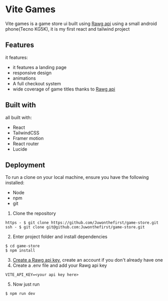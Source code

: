 # Vite Games

Vite games is a game store ui built using [Rawg api](https://rawg.io) using a small android phone(Tecno KG5K), it is my first react and tailwind project

## Features

it features:

-   it features a landing page
-   responsive design
-   animations
-   A full checkout system
-   wide coverage of game titles thanks to [Rawg api](https://rawg.io)

## Built with

all built with:

-   React
-   TailwindCSS
-   Framer motion
-   React router
-   Lucide

## Deployment

To run a clone on your local machine, ensure you have the following installed:

-   Node
-   npm
-   git

1. Clone the repository

```
https - $ git clone https://github.com/Juwonthefirst/game-store.git
ssh - $ git clone git@github.com:Juwonthefirst/game-store.git
```

2. Enter project folder and install dependencies

```
$ cd game-store
$ npm install
```

3. [Create a Rawg api key](https://rawg.io/apidocs), create an account if you don't already have one
4. Create a .env file and add your Rawg api key

```
VITE_API_KEY=<your api key here>
```

5. Now just run

```
$ npm run dev
```
